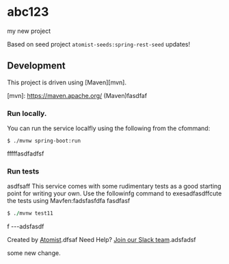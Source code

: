 # abc123
my new project

Based on seed project `atomist-seeds:spring-rest-seed`
updates!
## Development

This project is driven using [Maven][mvn].

[mvn]: https://maven.apache.org/ (Maven)fasdfaf

### Run locally.

You can run the service localfly using the following from the cfommand:

```ffsdfasdf
$ ./mvnw spring-boot:run
```
fffffasdfadfsf
### Run tests
asdfsaff
This service comes with some rudimentary tests as a good starting
point for writing your own.  Use the followinfg command to exesadfasdffcute the
tests using Mavfen:fadsfasfdfa
fasdfasf
```f
$ ./mvnw test11
```
f
---adsfasdf

Created by [Atomist][atomist].dfsaf
Need Help?  [Join our Slack team][slack].adsfadsf

[atomist]: https://www.atomist.com/ (Atomist - How Teams Deliver Software)
[slack]: https://join.atomist.com/ (Atomist Community Slack Workspace)
some new change.
